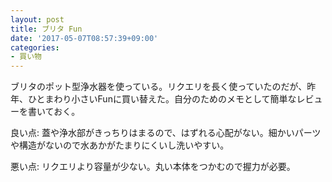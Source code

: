 ```yaml
---
layout: post
title: ブリタ Fun
date: '2017-05-07T08:57:39+09:00'
categories:
- 買い物
---
```


ブリタのポット型浄水器を使っている。リクエリを長く使っていたのだが、昨年、ひとまわり小さいFunに買い替えた。自分のためのメモとして簡単なレビューを書いておく。

良い点: 蓋や浄水部がきっちりはまるので、はずれる心配がない。細かいパーツや構造がないので水あかがたまりにくいし洗いやすい。

悪い点: リクエリより容量が少ない。丸い本体をつかむので握力が必要。



